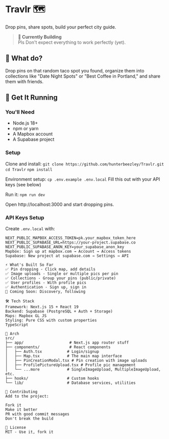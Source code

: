 # Travlr 🗺️

Drop pins, share spots, build your perfect city guide.

> **🚧 Currently Building**  
> Pls Don't expect everything to work perfectly (yet).

## 🎯 What do?

Drop pins on that random taco spot you found, organize them into collections like "Date Night Spots" or "Best Coffee in Portland," and share them with friends.

## 🚀 Get It Running

### You'll Need
- Node.js 18+
- npm or yarn 
- A Mapbox account 
- A Supabase project 

### Setup

Clone and install:
`git clone https://github.com/hunterbeezley/Travlr.git`
`cd Travlr`
`npm install`

Environment setup:
`cp .env.example .env.local`
Fill this out with your API keys (see below)

Run it:
`npm run dev`

Open http://localhost:3000 and start dropping pins.

### API Keys Setup

Create `.env.local` with:
```env
NEXT_PUBLIC_MAPBOX_ACCESS_TOKEN=pk.your_mapbox_token_here
NEXT_PUBLIC_SUPABASE_URL=https://your-project.supabase.co
NEXT_PUBLIC_SUPABASE_ANON_KEY=your_supabase_anon_key
Mapbox: Sign up at mapbox.com → Account → Access tokens
Supabase: New project at supabase.com → Settings → API

⚡ What's Built So Far
✅ Pin dropping - Click map, add details
✅ Image uploads - Single or multiple pics per pin
✅ Collections - Group your pins (public/private)
✅ User profiles - With profile pics
✅ Authentication - Sign up, sign in
🚧 Coming Soon: Discovery, following

🛠️ Tech Stack
Framework: Next.js 15 + React 19
Backend: Supabase (PostgreSQL + Auth + Storage)
Maps: Mapbox GL JS
Styling: Pure CSS with custom properties
TypeScript

📁 Arch
src/
├── app/                    # Next.js app router stuff
├── components/             # React components
│   ├── Auth.tsx           # Login/signup 
│   ├── Map.tsx            # The main map interface
│   ├── PinCreationModal.tsx # Pin creation with image uploads
│   ├── ProfilePictureUpload.tsx # Profile pic management
│   └── ...more            # SingleImageUpload, MultipleImageUpload, etc.
├── hooks/                 # Custom hooks
└── lib/                   # Database services, utilities

🤝 Contributing
Add to the project:

Fork it
Make it better
PR with good commit messages
Don't break the build

📄 License
MIT - Use it, fork it
